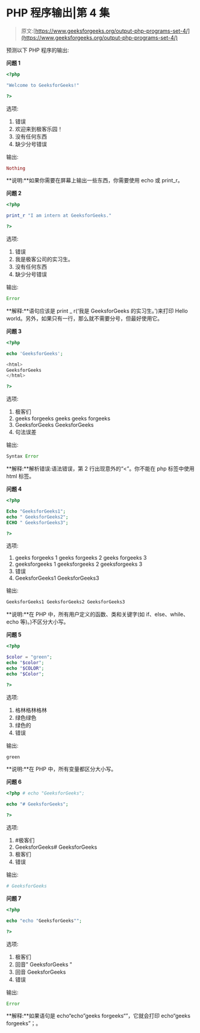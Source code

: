 # PHP 程序输出|第 4 集

> 原文:[https://www.geeksforgeeks.org/output-php-programs-set-4/](https://www.geeksforgeeks.org/output-php-programs-set-4/)

预测以下 PHP 程序的输出:

**问题 1**

```php
<?php

"Welcome to GeeksforGeeks!"

?>
```

选项:

1.  错误
2.  欢迎来到极客乐园！
3.  没有任何东西
4.  缺少分号错误

输出:

```php
Nothing

```

**说明:**如果你需要在屏幕上输出一些东西，你需要使用 echo 或 print_r。

**问题 2**

```php
<?php

print_r "I am intern at GeeksforGeeks."

?>
```

选项:

1.  错误
2.  我是极客公司的实习生。
3.  没有任何东西
4.  缺少分号错误

输出:

```php
Error

```

**解释:**语句应该是 print _ r(‘我是 GeeksforGeeks 的实习生。’)来打印 Hello world。另外，如果只有一行，那么就不需要分号，但最好使用它。

**问题 3**

```php
<?php

echo 'GeeksforGeeks';

<html>
GeeksforGeeks
</html>

?>
```

选项:

1.  极客们
2.  geeks forgeeks geeks geeks forgeeks
3.  GeeksforGeeks
    GeeksforGeeks
4.  句法误差

输出:

```php
Syntax Error

```

**解释:**解析错误:语法错误，第 2 行出现意外的“<”。你不能在 php 标签中使用 html 标签。

**问题 4**

```php
<?php

Echo "GeeksforGeeks1";
echo " GeeksforGeeks2";
ECHO " GeeksforGeeks3";

?>
```

选项:

1.  geeks forgeeks 1 geeks forgeeks 2 geeks forgeeks 3
2.  geeksforgeeks 1
    geeksforgeeks 2
    geeksforgeeks 3
3.  错误
4.  GeeksforGeeks1 GeeksforGeeks3

输出:

```php
GeeksforGeeks1 GeeksforGeeks2 GeeksforGeeks3

```

**说明:**在 PHP 中，所有用户定义的函数、类和关键字(如 if、else、while、echo 等)。)不区分大小写。

**问题 5**

```php
<?php

$color = "green";
echo "$color";
echo "$COLOR";
echo "$Color";

?>
```

选项:

1.  格林格林格林
2.  绿色绿色
3.  绿色的
4.  错误

输出:

```php
green

```

**说明:**在 PHP 中，所有变量都区分大小写。

**问题 6**

```php
<?php # echo "GeeksforGeeks";

echo "# GeeksforGeeks"; 

?>
```

选项:

1.  #极客们
2.  GeeksforGeeks# GeeksforGeeks
3.  极客们
4.  错误

输出:

```php
# GeeksforGeeks

```

**问题 7**

```php
<?php

echo "echo "GeeksforGeeks"";

?>
```

选项:

1.  极客们
2.  回音" GeeksforGeeks "
3.  回音 GeeksforGeeks
4.  错误

输出:

```php
Error

```

**解释:**如果语句是 echo“echo”geeks forgeeks“”，它就会打印 echo“geeks forgeeks”；。